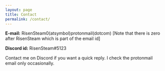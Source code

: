 ```yaml
---
layout: page
title: Contact
permalink: /contact/
---
```


**E-mail:** RisenSteam0(atsymbol)protonmail(dotcom)   [Note that there is zero after RisenSteam which is part of the email id]

**Discord id:** RisenSteam#5123

Contact me on Discord if you want a quick reply. I check the protonmail email only occasionally. 
